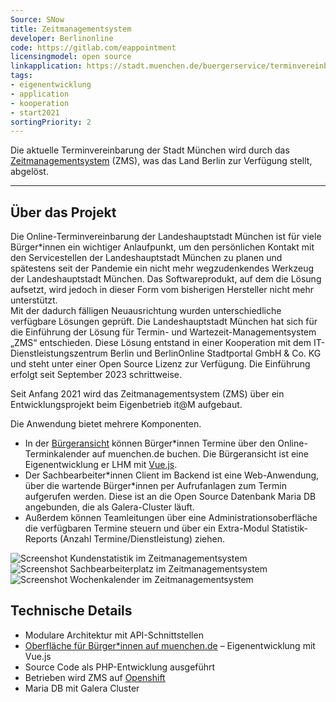 ```yaml
---
Source: SNow
title: Zeitmanagementsystem
developer: Berlinonline
code: https://gitlab.com/eappointment
licensingmodel: open source
linkapplication: https://stadt.muenchen.de/buergerservice/terminvereinbarung.html
tags: 
- eigenentwicklung
- application
- kooperation
- start2021
sortingPriority: 2
---
```


Die aktuelle Terminvereinbarung der Stadt München wird durch das [Zeitmanagementsystem](https://www.berlin.de/moderne-verwaltung/buergerservice/vor-ort/terminvereinbarung/artikel.959989.php) (ZMS), was das Land Berlin zur Verfügung stellt, abgelöst.


---

## Über das Projekt

Die Online-Terminvereinbarung der Landeshauptstadt München ist für viele Bürger*innen ein wichtiger Anlaufpunkt, um den persönlichen Kontakt mit den Servicestellen der Landeshauptstadt München zu planen und spätestens seit der Pandemie ein nicht mehr wegzudenkendes Werkzeug der Landeshauptstadt München. Das Softwareprodukt, auf dem die Lösung aufsetzt, wird jedoch in dieser Form vom bisherigen Hersteller nicht mehr unterstützt.  
Mit der dadurch fälligen Neuausrichtung wurden unterschiedliche verfügbare Lösungen geprüft. Die Landeshauptstadt München hat sich für die Einführung der Lösung für Termin- und Wartezeit-Managementsystem „ZMS“ entschieden. Diese Lösung entstand in einer Kooperation mit dem IT-Dienstleistungszentrum Berlin und BerlinOnline  Stadtportal GmbH & Co. KG und steht unter einer Open Source Lizenz zur Verfügung. Die Einführung erfolgt seit September 2023 schrittweise.

Seit Anfang 2021 wird das Zeitmanagementsystem (ZMS) über ein Entwicklungsprojekt beim Eigenbetrieb it@M aufgebaut.

Die Anwendung bietet mehrere Komponenten.

* In der [Bürgeransicht](https://stadt.muenchen.de/buergerservice/terminvereinbarung.html) können Bürger\*innen Termine über den Online-Terminkalender auf muenchen.de buchen.
Die Bürgeransicht ist eine Eigenentwicklung er LHM mit [Vue.js](vuejs).
* Der Sachbearbeiter\*innen Client im Backend ist eine Web-Anwendung, über die wartende Bürger\*innen per Aufrufanlagen zum Termin aufgerufen werden. Diese ist an die Open Source Datenbank Maria DB angebunden, die als Galera-Cluster läuft.
* Außerdem können Teamleitungen über eine Administrationsoberfläche die verfügbaren Termine steuern und über ein Extra-Modul Statistik-Reports (Anzahl Termine/Dienstleistung) ziehen.

![Screenshot Kundenstatistik im Zeitmanagementsystem](/inhouse/zms_kundenstatistik.jpg)
![Screenshot Sachbearbeiterplatz im Zeitmanagementsystem](/inhouse/zms_sachbearbeiter.jpg)
![Screenshot Wochenkalender im Zeitmanagementsystem](/inhouse/zms_wochenkalender.jpg)


## Technische Details

* Modulare Architektur mit API-Schnittstellen
* [Oberfläche für Bürger*innen auf muenchen.de](https://github.com/it-at-m/eappointment-buergeransicht) – Eigenentwicklung mit Vue.js
* Source Code als PHP-Entwicklung ausgeführt
* Betrieben wird ZMS auf [Openshift](openshift)
* Maria DB mit Galera Cluster
